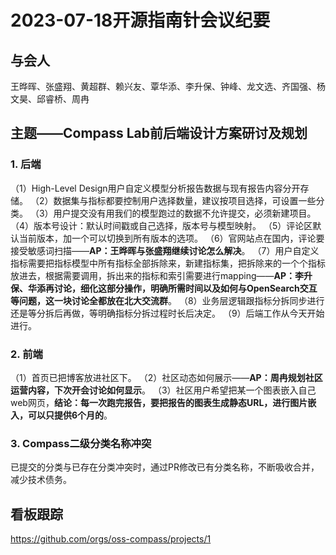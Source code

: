 # 2023-07-18开源指南针会议纪要 

## 与会人
王晔晖、张盛翔、黄超群、赖兴友、覃华添、李升保、钟峰、龙文选、齐国强、杨文昊、邱睿桥、周冉

## 主题——Compass Lab前后端设计方案研讨及规划

### 1. 后端 
（1）High-Level Design用户自定义模型分析报告数据与现有报告内容分开存储。 
（2）数据集与指标都要控制用户选择数量，建议按项目选择，可设置一些分类。 
（3）用户提交没有用我们的模型跑过的数据不允许提交，必须新建项目。 
（4）版本号设计：默认时间戳或自己选择，版本号与模型映射。 
（5）评论区默认当前版本，加一个可以切换到所有版本的选项。 
（6）官网站点在国内，评论要接受敏感词扫描——**AP：王晔晖与张盛翔继续讨论怎么解决**。 
（7）用户自定义指标需要把指标模型中所有指标全部拆除来，新建指标集，把拆除来的一个个指标放进去，根据需要调用，拆出来的指标和索引需要进行mapping——**AP：李升保、华添再讨论，细化这部分操作，明确所需时间以及如何与OpenSearch交互等问题，这一块讨论全都放在北大交流群**。 
（8）业务层逻辑跟指标分拆同步进行还是等分拆后再做，等明确指标分拆过程时长后决定。 
（9）后端工作从今天开始进行。 

### 2. 前端
（1）首页已把博客放进社区下。 
（2）社区动态如何展示——**AP：周冉规划社区运营内容，下次开会讨论如何显示**。 
（3）社区用户希望把某一个图表嵌入自己web网页，**结论：每一次跑完报告，要把报告的图表生成静态URL，进行图片嵌入，可以只提供6个月的**。 

### 3. Compass二级分类名称冲突
已提交的分类与已存在分类冲突时，通过PR修改已有分类名称，不断吸收合并，减少技术债务。

## 看板跟踪
https://github.com/orgs/oss-compass/projects/1
